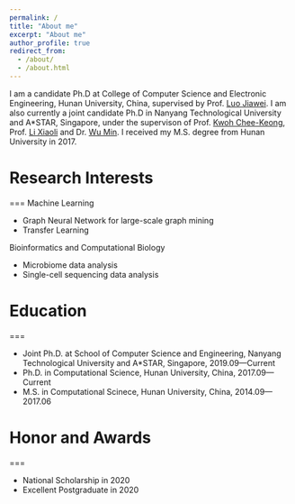 ```yaml
---
permalink: /
title: "About me"
excerpt: "About me"
author_profile: true
redirect_from: 
  - /about/
  - /about.html
---
```


I am a candidate Ph.D at College of Computer Science and Electronic Engineering, Hunan University, China, supervised by Prof. [Luo Jiawei](http://csee.hnu.edu.cn/people/luojiawei). I am also currently a joint candidate Ph.D in Nanyang Technological University and A*STAR, Singapore, under the supervison of Prof. [Kwoh Chee-Keong](https://personal.ntu.edu.sg/asckkwoh/), Prof. [Li Xiaoli](https://personal.ntu.edu.sg/xlli/) and Dr. [Wu Min](https://sites.google.com/site/wumincf/). I received my M.S. degree from Hunan University in 2017.

# Research Interests
===
Machine Learning
- Graph Neural Network for large-scale graph mining
- Transfer Learning

Bioinformatics and Computational Biology
- Microbiome data analysis
- Single-cell sequencing data analysis

# Education
===
- Joint Ph.D. at School of Computer Science and Engineering, Nanyang Technological University and A*STAR, Singapore, 2019.09—Current
- Ph.D. in Computational Science, Hunan University, China, 2017.09—Current
- M.S. in Computational Scinece, Hunan University, China, 2014.09—2017.06

# Honor and Awards
===
- National Scholarship in 2020
- Excellent Postgraduate in 2020

